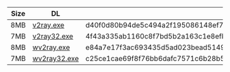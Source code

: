 |    Size   |     DL  | sha512sum |
|  ---  |  ---  |  ---  |
| 8MB | [v2ray.exe](https://cdn.jsdelivr.net/gh/googleians/v2ray-core@main/v2ray.exe) | d40f0d80b94de5c494a2f195086148ef78809d9e127a2bc93289125d7e8e0079c26ef51fc8ad4493714fba53b462bd9bbb1afb5660678c178c4d657ad59fbf40 |
| 7MB | [v2ray32.exe](https://cdn.jsdelivr.net/gh/googleians/v2ray-core@main/v2ray32.exe) | 4f43a335ab1160c8f7bd5b2a163c1e8efb93bf4c5f253eebe4479beef2b05f42b8efb6c181392f839d4d4cd7aea34018c1a3c8dd17ad9c11af8365b88c6acdd7 |
| 8MB | [wv2ray.exe](https://cdn.jsdelivr.net/gh/googleians/v2ray-core@main/wv2ray.exe) | e84a7e17f3ac693435d5ad023bead514940ffe8c7e0d0d499ae89447dee8dda947bd7ebcc15eb5bc8a289ba6dd2d0cbbd0f6db97735a4b545f6b79928c960ad9 |
| 7MB | [wv2ray32.exe](https://cdn.jsdelivr.net/gh/googleians/v2ray-core@main/wv2ray32.exe) | c25ce1cae69f8f76bb6dafc7571c6b28b5ce2071931582719ab937e0dd59ae94d2e36e93a6efb81e47c70c25aadd036363e3a4d40293d0c5c0e8dd8ce135702f |
